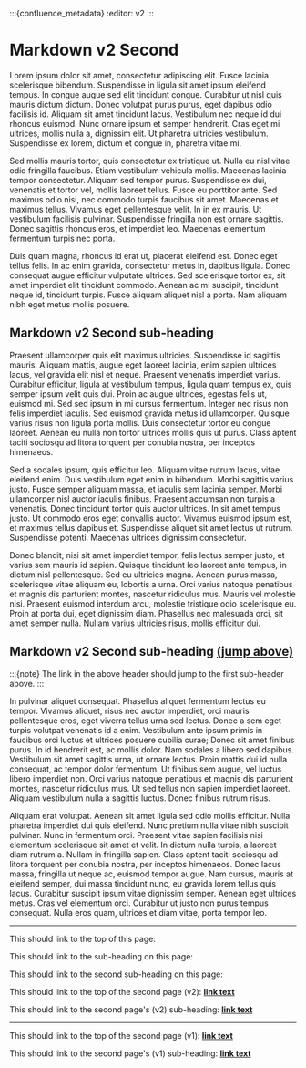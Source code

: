 :::{confluence_metadata}
:editor: v2
:::

# Markdown v2 Second

Lorem ipsum dolor sit amet, consectetur adipiscing elit. Fusce lacinia scelerisque bibendum. Suspendisse in ligula sit amet ipsum eleifend tempus. In congue augue sed elit tincidunt congue. Curabitur ut nisl quis mauris dictum dictum. Donec volutpat purus purus, eget dapibus odio facilisis id. Aliquam sit amet tincidunt lacus. Vestibulum nec neque id dui rhoncus euismod. Nunc ornare ipsum et semper hendrerit. Cras eget mi ultrices, mollis nulla a, dignissim elit. Ut pharetra ultricies vestibulum. Suspendisse ex lorem, dictum et congue in, pharetra vitae mi.

Sed mollis mauris tortor, quis consectetur ex tristique ut. Nulla eu nisl vitae odio fringilla faucibus. Etiam vestibulum vehicula mollis. Maecenas lacinia tempor consectetur. Aliquam sed tempor purus. Suspendisse ex dui, venenatis et tortor vel, mollis laoreet tellus. Fusce eu porttitor ante. Sed maximus odio nisi, nec commodo turpis faucibus sit amet. Maecenas et maximus tellus. Vivamus eget pellentesque velit. In in ex mauris. Ut vestibulum facilisis pulvinar. Suspendisse fringilla non est ornare sagittis. Donec sagittis rhoncus eros, et imperdiet leo. Maecenas elementum fermentum turpis nec porta.

Duis quam magna, rhoncus id erat ut, placerat eleifend est. Donec eget tellus felis. In ac enim gravida, consectetur metus in, dapibus ligula. Donec consequat augue efficitur vulputate ultrices. Sed scelerisque tortor ex, sit amet imperdiet elit tincidunt commodo. Aenean ac mi suscipit, tincidunt neque id, tincidunt turpis. Fusce aliquam aliquet nisl a porta. Nam aliquam nibh eget metus mollis posuere.

## Markdown v2 Second sub-heading

Praesent ullamcorper quis elit maximus ultricies. Suspendisse id sagittis mauris. Aliquam mattis, augue eget laoreet lacinia, enim sapien ultrices lacus, vel gravida elit nisl et neque. Praesent venenatis imperdiet varius. Curabitur efficitur, ligula at vestibulum tempus, ligula quam tempus ex, quis semper ipsum velit quis dui. Proin ac augue ultrices, egestas felis ut, euismod mi. Sed sed ipsum in mi cursus fermentum. Integer nec risus non felis imperdiet iaculis. Sed euismod gravida metus id ullamcorper. Quisque varius risus non ligula porta mollis. Duis consectetur tortor eu congue laoreet. Aenean eu nulla non tortor ultrices mollis quis ut purus. Class aptent taciti sociosqu ad litora torquent per conubia nostra, per inceptos himenaeos.

Sed a sodales ipsum, quis efficitur leo. Aliquam vitae rutrum lacus, vitae eleifend enim. Duis vestibulum eget enim in bibendum. Morbi sagittis varius justo. Fusce semper aliquam massa, et iaculis sem lacinia semper. Morbi ullamcorper nisl auctor iaculis finibus. Praesent accumsan non turpis a venenatis. Donec tincidunt tortor quis auctor ultrices. In sit amet tempus justo. Ut commodo eros eget convallis auctor. Vivamus euismod ipsum est, et maximus tellus dapibus et. Suspendisse aliquet sit amet lectus ut rutrum. Suspendisse potenti. Maecenas ultrices dignissim consectetur.

Donec blandit, nisi sit amet imperdiet tempor, felis lectus semper justo, et varius sem mauris id sapien. Quisque tincidunt leo laoreet ante tempus, in dictum nisl pellentesque. Sed eu ultricies magna. Aenean purus massa, scelerisque vitae aliquam eu, lobortis a urna. Orci varius natoque penatibus et magnis dis parturient montes, nascetur ridiculus mus. Mauris vel molestie nisi. Praesent euismod interdum arcu, molestie tristique odio scelerisque eu. Proin at porta dui, eget dignissim diam. Phasellus nec malesuada orci, sit amet semper nulla. Nullam varius ultricies risus, mollis efficitur dui.

## Markdown v2 Second sub-heading [(jump above)](#markdown-v2-second-sub-heading)

:::{note}
The link in the above header should jump to the first sub-header above.
:::

In pulvinar aliquet consequat. Phasellus aliquet fermentum lectus eu tempor. Vivamus aliquet, risus nec auctor imperdiet, orci mauris pellentesque eros, eget viverra tellus urna sed lectus. Donec a sem eget turpis volutpat venenatis id a enim. Vestibulum ante ipsum primis in faucibus orci luctus et ultrices posuere cubilia curae; Donec sit amet finibus purus. In id hendrerit est, ac mollis dolor. Nam sodales a libero sed dapibus. Vestibulum sit amet sagittis urna, ut ornare lectus. Proin mattis dui id nulla consequat, ac tempor dolor fermentum. Ut finibus sem augue, vel luctus libero imperdiet non. Orci varius natoque penatibus et magnis dis parturient montes, nascetur ridiculus mus. Ut sed tellus non sapien imperdiet laoreet. Aliquam vestibulum nulla a sagittis luctus. Donec finibus rutrum risus.

Aliquam erat volutpat. Aenean sit amet ligula sed odio mollis efficitur. Nulla pharetra imperdiet dui quis eleifend. Nunc pretium nulla vitae nibh suscipit pulvinar. Nunc in fermentum orci. Praesent vitae sapien facilisis nisi elementum scelerisque sit amet et velit. In dictum nulla turpis, a laoreet diam rutrum a. Nullam in fringilla sapien. Class aptent taciti sociosqu ad litora torquent per conubia nostra, per inceptos himenaeos. Donec lacus massa, fringilla ut neque ac, euismod tempor augue. Nam cursus, mauris at eleifend semper, dui massa tincidunt nunc, eu gravida lorem tellus quis lacus. Curabitur suscipit ipsum vitae dignissim semper. Aenean eget ultrices metus. Cras vel elementum orci. Curabitur ut justo non purus tempus consequat. Nulla eros quam, ultrices et diam vitae, porta tempor leo.

---

This should link to the top of this page: [](#markdown-v2-second)

This should link to the sub-heading on this page: [](#markdown-v2-second-sub-heading)

This should link to the second sub-heading on this page: [](#markdown-v2-second-sub-heading-jump-above)

This should link to the top of the second page (v2): [**link text**](./md-v2-first.md#markdown-v2-first)

This should link to the second page's (v2) sub-heading: [**link text**](./md-v2-first.md#markdown-v2-first-sub-heading)

---

This should link to the top of the second page (v1): [**link text**](./md-v1-first.md#markdown-v1-first)

This should link to the second page's (v1) sub-heading: [**link text**](./md-v1-first.md#markdown-v1-first-sub-heading)
